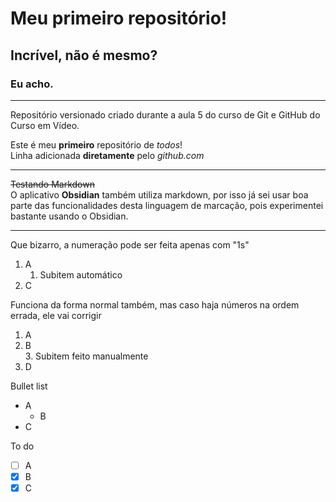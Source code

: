 # Meu primeiro repositório!
## Incrível, não é mesmo?
### Eu acho.

---
 Repositório versionado criado durante a aula 5 do curso de Git e GitHub do Curso em Vídeo.

 Este é meu __primeiro__ repositório de _todos_!  
 Linha adicionada **diretamente** pelo *github.com*

---

~~Testando Markdown~~  
O aplicativo **Obsidian** também utiliza markdown, por isso já sei usar boa parte das funcionalidades desta linguagem de marcação, pois experimentei bastante usando o Obsidian.

---

Que bizarro, a numeração pode ser feita apenas com "1s"
1. A
   1. Subitem automático
1. C

Funciona da forma normal também, mas caso haja números na ordem errada, ele vai corrigir
1. A
2. B  
   3. Subitem feito manualmente
123. D

Bullet list
- A
  - B
- C

To do
- [ ] A
- [x] B
- [X] C
